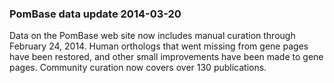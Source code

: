 ### PomBase data update 2014-03-20

Data on the PomBase web site now includes manual curation through
February 24, 2014. Human orthologs that went missing from gene pages
have been restored, and other small improvements have been made to gene
pages. Community curation now covers over 130 publications.
